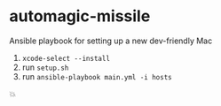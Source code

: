 # automagic-missile

Ansible playbook for setting up a new dev-friendly Mac 

1. `xcode-select --install`
2. run `setup.sh`
3. run `ansible-playbook main.yml -i hosts`

:boom:

